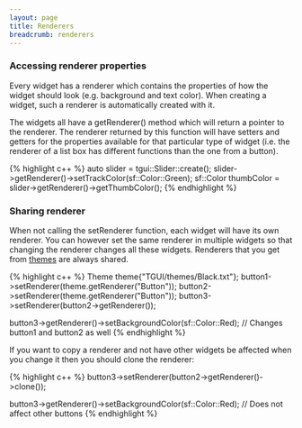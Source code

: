 ```yaml
---
layout: page
title: Renderers
breadcrumb: renderers
---
```

<div>
  <h3 id="accessing-renderer-properties">Accessing renderer properties</h3>
  <p>Every widget has a renderer which contains the properties of how the widget should look (e.g. background and text color). When creating a widget, such a renderer is automatically created with it.</p>

  <p class="SmallBottomMargin">The widgets all have a getRenderer() method which will return a pointer to the renderer. The renderer returned by this function will have setters and getters for the properties available for that particular type of widget (i.e. the renderer of a list box has different functions than the one from a button).</p>
{% highlight c++ %}
auto slider = tgui::Slider::create();
slider->getRenderer()->setTrackColor(sf::Color::Green);
sf::Color thumbColor = slider->getRenderer()->getThumbColor();
{% endhighlight %}
</div>

<div>
  <h3 id="sharing-renderer">Sharing renderer</h3>
  <p class="SmallBottomMargin">When not calling the setRenderer function, each widget will have its own renderer. You can however set the same renderer in multiple widgets so that changing the renderer changes all these widgets. Renderers that you get from <a href="../using-themes">themes</a> are always shared.</p>
{% highlight c++ %}
Theme theme{"TGUI/themes/Black.txt"};
button1->setRenderer(theme.getRenderer("Button"));
button2->setRenderer(theme.getRenderer("Button"));
button3->setRenderer(button2->getRenderer());

button3->getRenderer()->setBackgroundColor(sf::Color::Red); // Changes button1 and button2 as well
{% endhighlight %}

  <p class="SmallBottomMargin">If you want to copy a renderer and not have other widgets be affected when you change it then you should clone the renderer:</p>
{% highlight c++ %}
button3->setRenderer(button2->getRenderer()->clone());

button3->getRenderer()->setBackgroundColor(sf::Color::Red); // Does not affect other buttons
{% endhighlight %}
</div>
